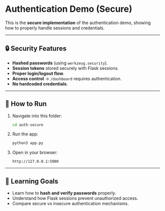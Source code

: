 # Authentication Demo (Secure)

This is the **secure implementation** of the authentication demo, showing how to properly handle sessions and credentials.

---

## 🔒 Security Features

- **Hashed passwords** (using `werkzeug.security`).
- **Session tokens** stored securely with Flask sessions.
- **Proper login/logout flow**.
- **Access control** → `/dashboard` requires authentication.
- **No hardcoded credentials**.

---

## 🚀 How to Run

1. Navigate into this folder:
   ```bash
   cd auth-secure

2. Run the app:

   ```bash
   python3 app.py

3. Open in your browser:

   ```
   http://127.0.0.1:5000

---

## 🎯 Learning Goals

* Learn how to **hash and verify passwords** properly.
* Understand how Flask sessions prevent unauthorized access.
* Compare secure vs insecure authentication mechanisms.

````
